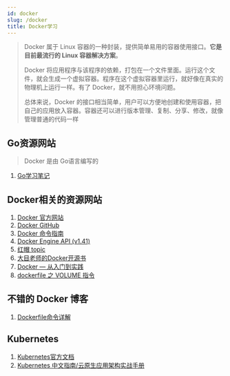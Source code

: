 ```yaml
---
id: docker
slug: /docker
title: Docker学习
---
```


> Docker 属于 Linux 容器的一种封装，提供简单易用的容器使用接口。**它是目前最流行的 Linux 容器解决方案**。
>
> Docker 将应用程序与该程序的依赖，打包在一个文件里面。运行这个文件，就会生成一个虚拟容器。程序在这个虚拟容器里运行，就好像在真实的物理机上运行一样。有了 Docker，就不用担心环境问题。
>
> 总体来说，Docker 的接口相当简单，用户可以方便地创建和使用容器，把自己的应用放入容器。容器还可以进行版本管理、复制、分享、修改，就像管理普通的代码一样

## Go资源网站

> Docker 是由 Go语言编写的

1. [Go学习笔记](https://www.topgoer.com)

## Docker相关的资源网站

1. [Docker 官方网站](https://www.docker.com/)
2. [Docker GitHub](https://github.com/docker/docker)
3. [Docker 命令指南](https://docs.docker.com/engine/reference/run/)
4. [Docker Engine API (v1.41)](https://docs.docker.com/engine/api/v1.41/)
5. [红帽 topic](https://www.redhat.com/zh/topics/)
6. [大目老师的Docker开源书](http://www.itmuch.com/categories/Docker/)
7. [Docker — 从入门到实践](https://docker-practice.github.io/zh-cn/)
8. [dockerfile 之 VOLUME 指令](https://www.cnblogs.com/Json1208/p/8975403.html)

## 不错的 Docker 博客

1. [Dockerfile命令详解](https://blog.csdn.net/qq_38220908/article/details/127609031)

## Kubernetes

1. [Kubernetes官方文档](https://kubernetes.io/zh-cn/docs)
2. [Kubernetes 中文指南/云原生应用架构实战手册](https://lib.jimmysong.io/kubernetes-handbook/)
